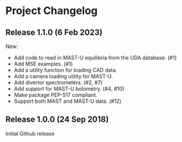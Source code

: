 Project Changelog
=================

Release 1.1.0 (6 Feb 2023)
--------------------------

New:
* Add code to read in MAST-U equilibria from the UDA database. (#1)
* Add MSE examples. (#1)
* Add a utility function for loading CAD data.
* Add a camera loading utility for MAST-U.
* Add divertor spectrometers. (#2, #7)
* Add support for MAST-U bolometry. (#4, #10)
* Make package PEP-517 compliant.
* Support both MAST and MAST-U data. (#12)


Release 1.0.0 (24 Sep 2018)
---------------------------

Initial Github release
